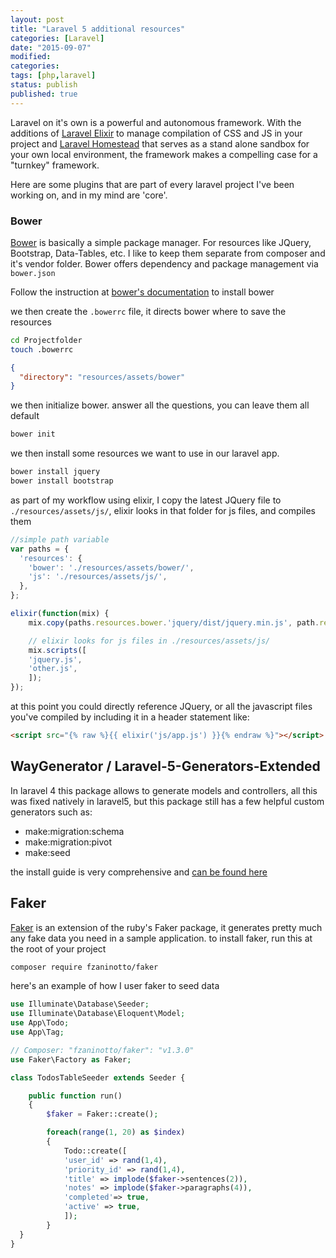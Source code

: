 ```yaml
---
layout: post
title: "Laravel 5 additional resources"
categories: [Laravel]
date: "2015-09-07"
modified:
categories:
tags: [php,laravel]
status: publish
published: true
---
```


Laravel on it's own is a powerful and autonomous framework. With the additions of [Laravel Elixir](http://laravel.com/docs/master/elixir) to manage compilation of CSS and JS in your project and [Laravel Homestead](http://laravel.com/docs/master/homestead) that serves as a stand alone sandbox for your own local environment, the framework makes a compelling case for a "turnkey" framework.

Here are some plugins that are part of every laravel project I've been working on, and in my mind are 'core'.

### Bower

[Bower](http://bower.io/) is basically a simple package manager. For resources like JQuery, Bootstrap, Data-Tables, etc. I like to keep them separate from composer and it's vendor folder. Bower offers dependency and package management via `bower.json`

Follow the instruction at [bower's documentation](http://bower.io/) to install bower

we then create the `.bowerrc` file, it directs bower where to save the resources

```bash
cd Projectfolder
touch .bowerrc
```
```json
{
  "directory": "resources/assets/bower"
}
```

we then initialize bower. answer all the questions, you can leave them all default

```bash
bower init
```

we then install some resources we want to use in our laravel app.

```bash
bower install jquery
bower install bootstrap
```

as part of my workflow using elixir, I copy the latest JQuery file to `./resources/assets/js/`, elixir looks in that folder for js files, and compiles them

```javascript
//simple path variable
var paths = {
  'resources': {
    'bower': './resources/assets/bower/',
    'js': './resources/assets/js/',
  },
};

elixir(function(mix) {
    mix.copy(paths.resources.bower.'jquery/dist/jquery.min.js', path.resources.js);

    // elixir looks for js files in ./resources/assets/js/
    mix.scripts([
    'jquery.js',
    'other.js',
    ]);
});
```

at this point you could directly reference JQuery, or all the javascript files you've compiled by including it in a header statement like:

```html
<script src="{% raw %}{{ elixir('js/app.js') }}{% endraw %}"></script>
```

## WayGenerator / Laravel-5-Generators-Extended

In laravel 4 this package allows to generate models and controllers, all this was fixed natively in laravel5, but this package still has a few helpful custom generators such as:

- make:migration:schema
- make:migration:pivot
- make:seed

the install guide is very comprehensive and [can be found here](https://github.com/laracasts/Laravel-5-Generators-Extended) 
## Faker

[Faker](https://github.com/fzaninotto/Faker) is an extension of the ruby's Faker package, it generates pretty much any fake data you need in a sample application.
to install faker, run this at the root of your project

```bash
composer require fzaninotto/faker
```

here's an example of how I user faker to seed data

```php
use Illuminate\Database\Seeder;
use Illuminate\Database\Eloquent\Model;
use App\Todo;
use App\Tag;

// Composer: "fzaninotto/faker": "v1.3.0"
use Faker\Factory as Faker;

class TodosTableSeeder extends Seeder {

	public function run()
	{
		$faker = Faker::create();

		foreach(range(1, 20) as $index)
		{
			Todo::create([
			'user_id' => rand(1,4),
			'priority_id' => rand(1,4),
			'title' => implode($faker->sentences(2)),
			'notes' => implode($faker->paragraphs(4)),
			'completed'=> true,
			'active' => true,
			]);
		}
  }
}
```
